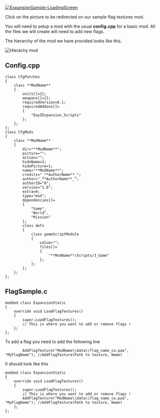 [![ExpansionSample-LoadingScreen](https://steamuserimages-a.akamaihd.net/ugc/1284039142817792009/810FC4F940938729C815A2051A12CE3CAD65AB53/)](https://steamcommunity.com/sharedfiles/filedetails/?id=2156696101)

Click on the picture to be redirected on our sample flag textures mod.

You will need to setup a mod with the usual **config.cpp** for a basic mod. All the files we will create will need to add new flags.

The hierarchy of the mod we have provided looks like this.

![Hierachy mod](https://i.imgur.com/lV22bA9.png)

## Config.cpp

	class CfgPatches
	{
		class **ModName**
		{
			units[]={};
			weapons[]={};
			requiredVersion=0.1;
			requiredAddons[]=
			{
				"DayZExpansion_Scripts"
			};
		};
	};
	class CfgMods
	{
		class **ModName**
		{
			dir="**ModName**";
			picture="";
			action="";
			hideName=1;
			hidePicture=1;
			name="**ModName**";
			credits="_**AuthorName**_";
			author="_**AuthorName**_";
			authorID="0";
			version="1.0";
			extra=0;
			type="mod";
			dependencies[]=
			{
				"Game",
				"World",
				"Mission"
			};
			class defs
			{
				class gameScriptModule
				{
					value="";
					files[]=
					{
						"**ModName**/Scripts/3_Game"
					};
				};
			};
		};
	};

## FlagSample.c

	modded class ExpansionStatic
	{
		override void LoadFlagTextures()
		{
			super.LoadFlagTextures();
			// This is where you want to add or remove flags !
		};
	};

To add a flag you need to add the following line

			AddFlagTexture("ModName\\data\\flag_name_co.paa", "MyFlagName"); //AddFlagTexture(Path to texture, Name)

It should look like this

	modded class ExpansionStatic
	{
		override void LoadFlagTextures()
		{
			super.LoadFlagTextures();
			// This is where you want to add or remove flags !
			AddFlagTexture("ModName\\data\\flag_name_co.paa", "MyFlagName"); //AddFlagTexture(Path to texture, Name)
		};
	};